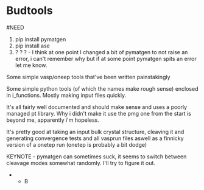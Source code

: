 # Budtools


#NEED
1. pip install pymatgen
2. pip install ase
3. ? ? ? -  I think at one point I changed a bit of pymatgen to not raise an error, i can't remember why but if at some point pymatgen spits an error let me know.

Some simple vasp/oneep tools that've been written painstakingly

Some simple python tools (of which the names make rough sense) enclosed in i_functions. Mostly making input files quickly.

It's all fairly well documented and should make sense and uses a poorly managed pt library. Why i didn't make it use the pmg one from the start is beyond me, apparently i'm hopeless.

It's pretty good at taking an input bulk crystal structure, cleaving it and generating  convergence tests and all vasprun files aswell as a finnicky version of a onetep run (onetep is probably a bit dodge)

KEYNOTE - pymatgen can sometimes suck, it seems to switch between cleavage modes somewhat randomly. I'll try to figure it out.

- - B
